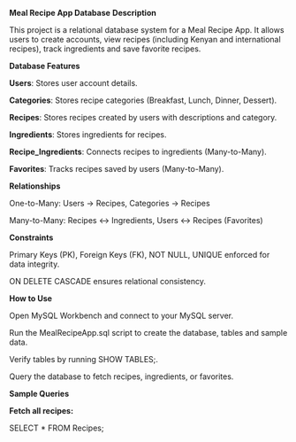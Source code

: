 **Meal Recipe App Database**
**Description**

This project is a relational database system for a Meal Recipe App. It allows users to create accounts, view recipes (including Kenyan and international recipes), track ingredients and save favorite recipes.

**Database Features**

**Users**: Stores user account details.

**Categories**: Stores recipe categories (Breakfast, Lunch, Dinner, Dessert).

**Recipes**: Stores recipes created by users with descriptions and category.

**Ingredients**: Stores ingredients for recipes.

**Recipe_Ingredients**: Connects recipes to ingredients (Many-to-Many).

**Favorites**: Tracks recipes saved by users (Many-to-Many).

**Relationships**

One-to-Many: Users → Recipes, Categories → Recipes

Many-to-Many: Recipes ↔ Ingredients, Users ↔ Recipes (Favorites)

**Constraints**

Primary Keys (PK), Foreign Keys (FK), NOT NULL, UNIQUE enforced for data integrity.

ON DELETE CASCADE ensures relational consistency.

**How to Use**

Open MySQL Workbench and connect to your MySQL server.

Run the MealRecipeApp.sql script to create the database, tables and sample data.

Verify tables by running SHOW TABLES;.

Query the database to fetch recipes, ingredients, or favorites.




**Sample Queries**

**Fetch all recipes:**

SELECT * FROM Recipes;






